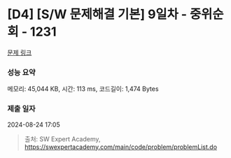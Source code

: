 # [D4] [S/W 문제해결 기본] 9일차 - 중위순회 - 1231 

[문제 링크](https://swexpertacademy.com/main/code/problem/problemDetail.do?contestProbId=AV140YnqAIECFAYD) 

### 성능 요약

메모리: 45,044 KB, 시간: 113 ms, 코드길이: 1,474 Bytes

### 제출 일자

2024-08-24 17:05



> 출처: SW Expert Academy, https://swexpertacademy.com/main/code/problem/problemList.do
